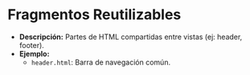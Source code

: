 # Fragmentos Reutilizables
- **Descripción:** Partes de HTML compartidas entre vistas (ej: header, footer).
- **Ejemplo:**
    - `header.html`: Barra de navegación común.